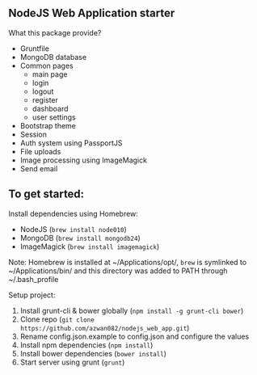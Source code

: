 ## NodeJS Web Application starter

What this package provide?

- Gruntfile
- MongoDB database
- Common pages
    - main page
    - login
    - logout
    - register
    - dashboard
    - user settings
- Bootstrap theme
- Session
- Auth system using PassportJS
- File uploads
- Image processing using ImageMagick
- Send email

## To get started:

Install dependencies using Homebrew:

- NodeJS (`brew install node010`)
- MongoDB (`brew install mongodb24`)
- ImageMagick (`brew install imagemagick`)

Note: Homebrew is installed at ~/Applications/opt/, `brew` is symlinked to ~/Applications/bin/ and this directory was added to PATH through ~/.bash_profile

Setup project:

1. Install grunt-cli & bower globally (`npm install -g grunt-cli bower`)
2. Clone repo (`git clone https://github.com/azwan082/nodejs_web_app.git`)
3. Rename config.json.example to config.json and configure the values
4. Install npm dependencies (`npm install`)
5. Install bower dependencies (`bower install`)
6. Start server using grunt (`grunt`)